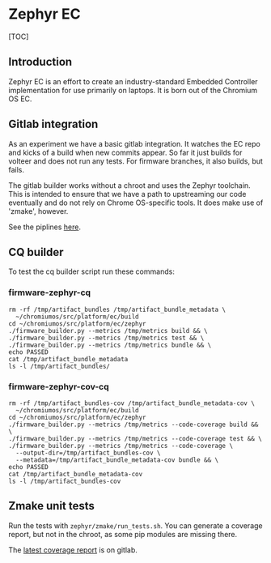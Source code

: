 # Zephyr EC

[TOC]

## Introduction

Zephyr EC is an effort to create an industry-standard Embedded Controller
implementation for use primarily on laptops. It is born out of the Chromium OS
EC.

## Gitlab integration

As an experiment we have a basic gitlab integration. It watches the EC repo and
kicks of a build when new commits appear. So far it just builds for volteer and
does not run any tests. For firmware branches, it also builds, but fails.

The gitlab builder works without a chroot and uses the Zephyr toolchain. This
is intended to ensure that we have a path to upstreaming our code eventually and
do not rely on Chrome OS-specific tools. It does make use of 'zmake', however.

See the piplines [here](https://gitlab.com/zephyr-ec/ec/-/pipelines).

## CQ builder

To test the cq builder script run these commands:

### firmware-zephyr-cq
```
rm -rf /tmp/artifact_bundles /tmp/artifact_bundle_metadata \
  ~/chromiumos/src/platform/ec/build
cd ~/chromiumos/src/platform/ec/zephyr
./firmware_builder.py --metrics /tmp/metrics build && \
./firmware_builder.py --metrics /tmp/metrics test && \
./firmware_builder.py --metrics /tmp/metrics bundle && \
echo PASSED
cat /tmp/artifact_bundle_metadata
ls -l /tmp/artifact_bundles/
```

### firmware-zephyr-cov-cq
```
rm -rf /tmp/artifact_bundles-cov /tmp/artifact_bundle_metadata-cov \
  ~/chromiumos/src/platform/ec/build
cd ~/chromiumos/src/platform/ec/zephyr
./firmware_builder.py --metrics /tmp/metrics --code-coverage build && \
./firmware_builder.py --metrics /tmp/metrics --code-coverage test && \
./firmware_builder.py --metrics /tmp/metrics --code-coverage \
  --output-dir=/tmp/artifact_bundles-cov \
  --metadata=/tmp/artifact_bundle_metadata-cov bundle && \
echo PASSED
cat /tmp/artifact_bundle_metadata-cov
ls -l /tmp/artifact_bundles-cov
```

## Zmake unit tests

Run the tests with `zephyr/zmake/run_tests.sh`.  You can generate a coverage
report, but not in the chroot, as some pip modules are missing there.

The [latest coverage report](https://gitlab.com/zephyr-ec/ec/-/jobs/artifacts/main/file/zephyr/zmake/htmlcov/index.html?job=zmake_coverage
) is on gitlab.
